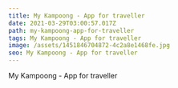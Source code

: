 ```yaml
---
title: My Kampoong - App for traveller
date: 2021-03-29T03:00:57.017Z
path: my-kampoong-app-for-traveller
tags: My Kampoong - App for traveller
image: /assets/1451846704872-4c2a8e1468fe.jpg
seo: My Kampoong - App for traveller
---
```

My Kampoong - App for traveller

